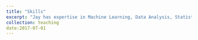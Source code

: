 ```yaml
---
title: "Skills"
excerpt: "Jay has expertise in Machine Learning, Data Analysis, Statistical Inference ,Text Mining and experience applying supervised & unsupervised learning methods to model data<br/><img src='/images/Skills.png'>"
collection: teaching
date:2017-07-01
---
```


